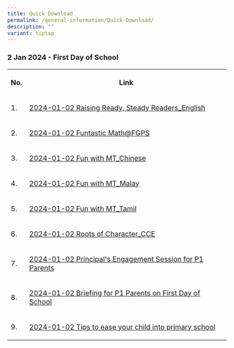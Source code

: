 ```yaml
---
title: Quick Download
permalink: /general-information/Quick-Download/
description: ""
variant: tiptap
---
```

<h3><strong>2 Jan 2024 - First Day of School </strong></h3><table><tbody><tr><th rowspan="1" colspan="1"><p>No.</p></th><th rowspan="1" colspan="1"><p>Link</p></th></tr><tr><td rowspan="1" colspan="1"><p>1.</p></td><td rowspan="1" colspan="1"><p><a href="/files/Quick Download/2024/2024_01_02_Raising_Ready__Steady_Readers_English.pdf" rel="noopener noreferrer nofollow" target="_blank">2024-01-02 Raising Ready, Steady Readers_English</a></p></td></tr><tr><td rowspan="1" colspan="1"><p>2.</p></td><td rowspan="1" colspan="1"><p><a href="/files/Quick Download/2024/2024_01_02_Funtastic_Math_FGPS.pdf" rel="noopener noreferrer nofollow" target="_blank">2024-01-02 Funtastic Math@FGPS</a></p></td></tr><tr><td rowspan="1" colspan="1"><p>3.</p></td><td rowspan="1" colspan="1"><p><a href="/files/Quick Download/2024/2024_01_02_Fun_with_MT_Chinese.pdf" rel="noopener noreferrer nofollow" target="_blank">2024-01-02 Fun with MT_Chinese</a></p></td></tr><tr><td rowspan="1" colspan="1"><p>4.</p></td><td rowspan="1" colspan="1"><p><a href="/files/Quick Download/2024/2024_01_02_Fun_with_MT_Malay.pdf" rel="noopener noreferrer nofollow" target="_blank">2024-01-02 Fun with MT_Malay</a></p></td></tr><tr><td rowspan="1" colspan="1"><p>5.</p></td><td rowspan="1" colspan="1"><p><a href="/files/Quick Download/2024/2024_01_02_Fun_with_MT_Tamil.pdf" rel="noopener noreferrer nofollow" target="_blank">2024-01-02 Fun with MT_Tamil</a></p></td></tr><tr><td rowspan="1" colspan="1"><p>6.</p></td><td rowspan="1" colspan="1"><p><a href="/files/Quick Download/2024/2024_01_02_Roots_of_Character_CCE.pdf" rel="noopener noreferrer nofollow" target="_blank">2024-01-02 Roots of Character_CCE</a></p></td></tr><tr><td rowspan="1" colspan="1"><p>7.</p></td><td rowspan="1" colspan="1"><p><a href="/files/Quick Download/2024/2024_01_02_Principal_s_Engagement_Session_for_P1_Parents.pdf" rel="noopener noreferrer nofollow" target="_blank">2024-01-02 Principal's Engagement Session for P1 Parents</a></p></td></tr><tr><td rowspan="1" colspan="1"><p>8.</p></td><td rowspan="1" colspan="1"><p><a href="/files/Quick Download/2024/2024_01_02_Briefing_for_P1_Parents_on_First_Day_of_School.pdf" rel="noopener noreferrer nofollow" target="_blank">2024-01-02 Briefing for P1 Parents on First Day of School</a></p></td></tr><tr><td rowspan="1" colspan="1"><p>9.</p></td><td rowspan="1" colspan="1"><p><a href="/files/Quick Download/2024/2024_01_02_Tips_to_ease_your_child_into_primary_school.pdf" rel="noopener noreferrer nofollow" target="_blank">2024-01-02 Tips to ease your child into primary school</a></p></td></tr></tbody></table><p></p>
